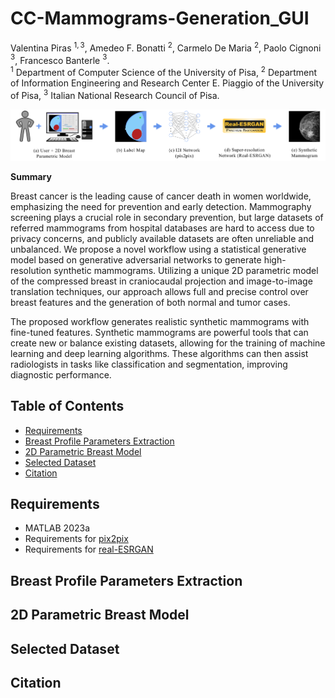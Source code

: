 # CC-Mammograms-Generation_GUI

Valentina Piras $^{1,3}$, Amedeo F. Bonatti $^{2}$, Carmelo De Maria $^{2}$, Paolo Cignoni $^3$, Francesco Banterle $^3$.<br>
$^1$ Department of Computer Science of the University of Pisa, $^2$ Department of Information Engineering and Research Center E. Piaggio of the University of Pisa, $^3$ Italian National Research Council of Pisa.

![Pipeline](images/Pipeline.png)

**Summary**

Breast cancer is the leading cause of cancer death in women worldwide, emphasizing the need for prevention and early detection. Mammography screening plays a crucial role in secondary prevention, but large datasets of referred mammograms from hospital databases are hard to access due to privacy concerns, and publicly available datasets are often unreliable and unbalanced. We propose a novel workflow using a statistical generative model based on generative adversarial networks to generate high-resolution synthetic mammograms. Utilizing a unique 2D parametric model of the compressed breast in craniocaudal projection and image-to-image translation techniques, our approach allows full and precise control over breast features and the generation of both normal and tumor cases.

The proposed workflow generates realistic synthetic mammograms with fine-tuned features. Synthetic mammograms are powerful tools that can create new or balance existing datasets, allowing for the training of machine learning and deep learning algorithms. These algorithms can then assist radiologists in tasks like classification and segmentation, improving diagnostic performance.

## Table of Contents
* [Requirements](#requirements)
* [Breast Profile Parameters Extraction](#breast-profile-parameters-extraction)
* [2D Parametric Breast Model](#2D-parametric-breast-model)
* [Selected Dataset](#selected-dataset)
* [Citation](#citation)

## Requirements
- MATLAB 2023a
- Requirements for [pix2pix](https://github.com/phillipi/pix2pix)
- Requirements for [real-ESRGAN](https://github.com/xinntao/Real-ESRGAN)

## Breast Profile Parameters Extraction

## 2D Parametric Breast Model

## Selected Dataset

## Citation

